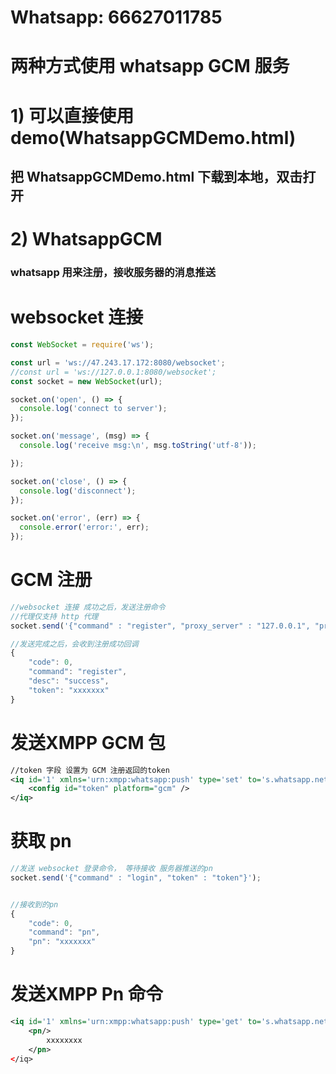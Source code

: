 # Whatsapp: 66627011785
# 两种方式使用 whatsapp GCM 服务

# 1) 可以直接使用demo(WhatsappGCMDemo.html)
   ## 把 WhatsappGCMDemo.html 下载到本地，双击打开
# 2) WhatsappGCM
### whatsapp 用来注册，接收服务器的消息推送
#  websocket 连接
````js
const WebSocket = require('ws');

const url = 'ws://47.243.17.172:8080/websocket';
//const url = 'ws://127.0.0.1:8080/websocket';
const socket = new WebSocket(url);

socket.on('open', () => {
  console.log('connect to server');
});

socket.on('message', (msg) => {
  console.log('receive msg:\n', msg.toString('utf-8'));

});

socket.on('close', () => {
  console.log('disconnect');
});

socket.on('error', (err) => {
  console.error('error:', err);
});

````
#  GCM 注册
````js
//websocket 连接 成功之后，发送注册命令
//代理仅支持 http 代理
socket.send('{"command" : "register", "proxy_server" : "127.0.0.1", "proxy_port" : 1080}');

//发送完成之后，会收到注册成功回调
{
	"code": 0,
	"command": "register",
	"desc": "success",
	"token": "xxxxxxx"
}
````

#  发送XMPP GCM 包
````xml
//token 字段 设置为 GCM 注册返回的token
<iq id='1' xmlns='urn:xmpp:whatsapp:push' type='set' to='s.whatsapp.net'>
	<config id="token" platform="gcm" />
</iq>

````

#  获取 pn
````js
//发送 websocket 登录命令， 等待接收 服务器推送的pn
socket.send('{"command" : "login", "token" : "token"}');


//接收到的pn
{
	"code": 0,
	"command": "pn",
	"pn": "xxxxxxx"
}
````

# 发送XMPP Pn 命令

````xml
<iq id='1' xmlns='urn:xmpp:whatsapp:push' type='get' to='s.whatsapp.net'>
	<pn/>
        xxxxxxxx
    </pn>
</iq>

````